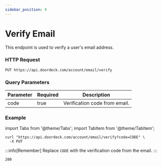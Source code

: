 ```yaml
---
sidebar_position: 9
---
```


# Verify Email

This endpoint is used to verify a user's email address.

### HTTP Request
`PUT https://api.doordeck.com/account/email/verify`

### Query Parameters

| Parameter | Required | Description                   |
|-----------|----------|-------------------------------|
| code      | true     | Verification code from email. |

### Example

import Tabs from '@theme/Tabs';
import TabItem from '@theme/TabItem';

<Tabs>
<TabItem value="request" label="Request">

```shell showLineNumbers title="CURL"
curl "https://api.doordeck.com/account/email/verify?code=CODE" \
  -X PUT
```

:::info[Remember]
Replace `CODE` with the verification code from the email.
:::

</TabItem>
<TabItem value="response" label="Response">

```markdown showLineNumbers title="HTTP CODE"
200
```

</TabItem>
</Tabs>
